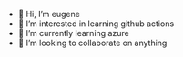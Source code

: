 - 👋 Hi, I’m eugene
- 👀 I’m interested in learning github actions
- 🌱 I’m currently learning azure
- 💞️ I’m looking to collaborate on anything

<!---
ujunlee2022/ujunlee2022 is a ✨ special ✨ repository because its `README.md` (this file) appears on your GitHub profile.
You can click the Preview link to take a look at your changes.
--->
